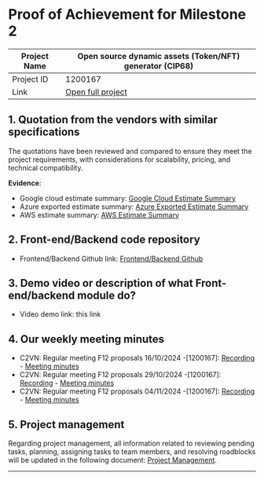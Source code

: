 #  Proof of Achievement for Milestone 2
|  Project Name |Open source dynamic assets (Token/NFT) generator (CIP68)|
| ------------ | ------------ |
| Project ID  | 1200167 |
|  Link  |  [Open full project](https://milestones.projectcatalyst.io/projects/1200167/) |




## **1. Quotation from the vendors with similar specifications**  
The quotations have been reviewed and compared to ensure they meet the project requirements, with considerations for scalability, pricing, and technical compatibility.

**Evidence**:  
- Google cloud estimate summary: [Google Cloud Estimate Summary]()
- Azure exported estimate summary: [Azure Exported Estimate Summary]()
- AWS estimate summary: [AWS Estimate Summary]()


## **2. Front-end/Backend code repository**  

- Frontend/Backend Github link: [Frontend/Backend Github](https://github.com/cardano2vn/cip68generator/tree/main/src)


## **3. Demo video or description of what Front-end/backend module do?**  

- Video demo link: this link


## **4. Our weekly meeting minutes**  

- C2VN: Regular meeting F12 proposals 16/10/2024 -[1200167]: [Recording](https://youtu.be/7X_SfW__VWA) - [Meeting minutes](https://docs.google.com/document/d/1S93mOBVdFaleu613iaJan4ft9oamwMOfoyjSFcjcFoo/edit?usp=sharing)
- C2VN: Regular meeting F12 proposals 29/10/2024 -[1200167]: [Recording](https://youtu.be/fQ7vWrSnm4M) - [Meeting minutes](https://docs.google.com/document/d/1S93mOBVdFaleu613iaJan4ft9oamwMOfoyjSFcjcFoo/edit?usp=sharing)
- C2VN: Regular meeting F12 proposals 04/11/2024 -[1200167]: [Recording](https://youtu.be/O36dwFICYmQ) - [Meeting minutes](https://docs.google.com/document/d/1S93mOBVdFaleu613iaJan4ft9oamwMOfoyjSFcjcFoo/edit?usp=sharing)


## **5. Project management**  
Regarding project management, all information related to reviewing pending tasks, planning, assigning tasks to team members, and resolving roadblocks will be updated in the following document: [Project Management](https://docs.google.com/spreadsheets/d/1BZDGPv1d1MHMyX7ycNraAZght-hz44lT/edit?gid=1613824326#gid=1613824326).


---

